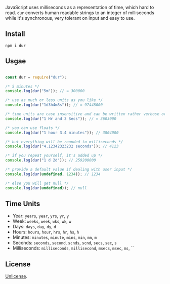 JavaScript uses milliseconds as a representation of time, which hard to read. `dur` converts human readable strings to an integer of milliseconds while it's synchronous, very tolerant on input and easy to use.

## Install

```
npm i dur
```

## Usgae

``` js

const dur = require("dur");

/* 5 minutes */
console.log(dur("5m")); // = 300000

/* use as much or less units as you like */
console.log(dur("1d3h4m8s")); // = 97448000

/* time units are case insensitive and can be written rather verbose or abbrevated */
console.log(dur("1 Hr and 3 Secs")); // = 3603000

/* you can use floats */
console.log(dur("1 hour 3.4 minutes")); // 3804000

/* but everything will be rounded to milliseconds */
console.log(dur("4.12342323232 seconds")); // 4123

/* if you repeat yourself, it's added up */
console.log(dur("1 d 2d")); // 259200000

/* provide a default value if dealing with user input */
console.log(dur(undefined, 1234)); // 1234

/* else you will get null */
console.log(dur(undefined)); // null

```

## Time Units

* Year: `years`, `year`, `yrs`, `yr`, `y`
* Week: `weeks`, `week`, `wks`, `wk`, `w`
* Days: `days`, `day`, `dy`, `d`
* Hours: `hours`, `hour`, `hrs`, `hr`, `hs`, `h`
* Minutes: `minutes`, `minute`, `mins`, `min`, `mn`, `m`
* Seconds: `seconds`, `second`, `scnds`, `scnd`, `secs`, `sec`, `s`
* Milliseconds: `milliseconds`, `millisecond`, `msecs`, `msec`, `ms`, ``

## License

[Unlicense](http://unlicense.org/UNLICENSE).
